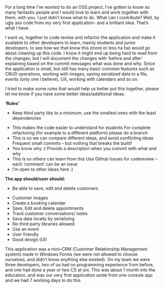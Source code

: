 ﻿For a long time I’ve wanted to do an OSS project, I’ve gotten to know so many fantastic people and I would love to learn and work together with them, with you. I just didn’t know what to do. What can I contribute? Well, by ugly ass code from my very first application- and a brilliant idea. That’s what I have.

I want us, together to code review and refactor the application and make it available to other developers to learn, mainly students and junior developers, to see how we that know this (more or less ha ha) would go about cleaning up this code. 
I know it might end up being hard to read from the changes, but I will document the changes with ‘before and after’ explaining based on the commit messages what was done and why. Since the application is small, but still has many basic common features such as CRUD operations, working with images, saving serialized data to a file, events (only one I believe), UX, working with calendars and so on.

I tried to make some rules that would help us better put this together, please let me know if you have some better ideas/additional ideas. 

**‘Rules’**

* Keep third party libs to a minimum, use the smallest ones with the least dependencies
-    This makes the code easier to understand for students
For complete refactoring (for example to a different platform) please do a branch
-	This is so we can compare different ideas, and avoid conflicting ideas
Frequent small commits – but nothing that breaks the build!
-	You know why :)
Provide a description when you commit with what and why
-	This is so others can learn from this
Use Github Issues for codereview – each ‘comment’ can be an issue
-	I’m open to other ideas here :)

**The app should/user should:**

* Be able to save, edit and delete customers
-	Customer images
-	Create a booking calendar
-	Save, Edit and delete appointments
-	Track customer conversations/ notes
-	Sava data locally by serializing
-	No third party libraries allowed
-	Use an event
-	User friendly
-	Good design (UI)

This application was a mini-CRM (Customer Relationship Management system) made in Windows Forms (we were not allowed to choose ourselves, and didn’t know anything else existed). On my team we were three developers, two of us had no programming experience from before, and one had done a year or two CS at uni. This was about 1 month into the education, and was our very first application aside from one console app and we had 7 working days to do this.


